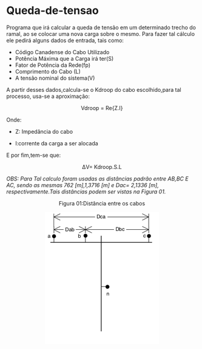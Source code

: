 # Queda-de-tensao
Programa que irá calcular a queda de tensão em um determinado trecho do ramal, ao se colocar uma nova carga sobre o mesmo. Para fazer tal cálculo ele pedirá alguns dados de entrada, tais como:

- Código Canadense do Cabo Utilizado 
- Potência Máxima que a Carga irá ter(S) 
- Fator de Potência da Rede(fp)
- Comprimento do Cabo (L)
- A tensão nominal do sistema(V) 

A partir desses dados,calcula-se o Kdroop do cabo escolhido,para tal processo, usa-se a aproximação:
<p align="center">Vdroop = Re{Z.I}</p>

Onde:

- Z: Impedância do cabo

- I:corrente da carga a ser alocada

E por fim,tem-se que:
<p align="center">ΔV= Kdroop.S.L</p>


*OBS: Para Tal calculo foram usadas as distâncias padrão entre AB,BC E AC, sendo as mesmas 762 [m],1,3716 [m] e Dac= 2,1336 [m], respectivamente.Tais distâncias podem ser vistas na Figura 01.*




<p align="center">Figura 01:Distância entre os cabos</p>

<p align="center">

  <img width="300" src="https://github.com/nathanaelduque/Queda-de-tensao/blob/main/Separe.png" alt="Material Bread logo">
  
</p>
